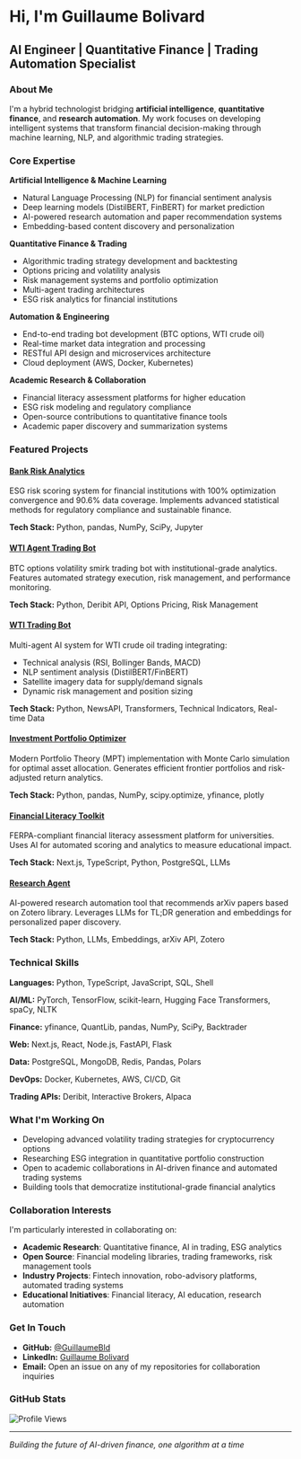 # Hi, I'm Guillaume Bolivard

## AI Engineer | Quantitative Finance | Trading Automation Specialist

### About Me
I'm a hybrid technologist bridging **artificial intelligence**, **quantitative finance**, and **research automation**. My work focuses on developing intelligent systems that transform financial decision-making through machine learning, NLP, and algorithmic trading strategies.

### Core Expertise

**Artificial Intelligence & Machine Learning**
- Natural Language Processing (NLP) for financial sentiment analysis
- Deep learning models (DistilBERT, FinBERT) for market prediction
- AI-powered research automation and paper recommendation systems
- Embedding-based content discovery and personalization

**Quantitative Finance & Trading**
- Algorithmic trading strategy development and backtesting
- Options pricing and volatility analysis
- Risk management systems and portfolio optimization
- Multi-agent trading architectures
- ESG risk analytics for financial institutions

**Automation & Engineering**
- End-to-end trading bot development (BTC options, WTI crude oil)
- Real-time market data integration and processing
- RESTful API design and microservices architecture
- Cloud deployment (AWS, Docker, Kubernetes)

**Academic Research & Collaboration**
- Financial literacy assessment platforms for higher education
- ESG risk modeling and regulatory compliance
- Open-source contributions to quantitative finance tools
- Academic paper discovery and summarization systems

### Featured Projects

#### [Bank Risk Analytics](https://github.com/GuillaumeBld/Bank_Risk_Analytics)
ESG risk scoring system for financial institutions with 100% optimization convergence and 90.6% data coverage. Implements advanced statistical methods for regulatory compliance and sustainable finance.

**Tech Stack:** Python, pandas, NumPy, SciPy, Jupyter

#### [WTI Agent Trading Bot](https://github.com/GuillaumeBld/WTI_Agent_Trading_Bot)
BTC options volatility smirk trading bot with institutional-grade analytics. Features automated strategy execution, risk management, and performance monitoring.

**Tech Stack:** Python, Deribit API, Options Pricing, Risk Management

#### [WTI Trading Bot](https://github.com/GuillaumeBld/WTI_TRADING_BOT)
Multi-agent AI system for WTI crude oil trading integrating:
- Technical analysis (RSI, Bollinger Bands, MACD)
- NLP sentiment analysis (DistilBERT/FinBERT)
- Satellite imagery data for supply/demand signals
- Dynamic risk management and position sizing

**Tech Stack:** Python, NewsAPI, Transformers, Technical Indicators, Real-time Data

#### [Investment Portfolio Optimizer](https://github.com/GuillaumeBld/Investment-Portfolio-Optimizer)
Modern Portfolio Theory (MPT) implementation with Monte Carlo simulation for optimal asset allocation. Generates efficient frontier portfolios and risk-adjusted return analytics.

**Tech Stack:** Python, pandas, NumPy, scipy.optimize, yfinance, plotly

#### [Financial Literacy Toolkit](https://github.com/GuillaumeBld/Financial-Literacy-Toolkit)
FERPA-compliant financial literacy assessment platform for universities. Uses AI for automated scoring and analytics to measure educational impact.

**Tech Stack:** Next.js, TypeScript, Python, PostgreSQL, LLMs

#### [Research Agent](https://github.com/GuillaumeBld/Research-agent)
AI-powered research automation tool that recommends arXiv papers based on Zotero library. Leverages LLMs for TL;DR generation and embeddings for personalized paper discovery.

**Tech Stack:** Python, LLMs, Embeddings, arXiv API, Zotero

### Technical Skills

**Languages:** Python, TypeScript, JavaScript, SQL, Shell

**AI/ML:** PyTorch, TensorFlow, scikit-learn, Hugging Face Transformers, spaCy, NLTK

**Finance:** yfinance, QuantLib, pandas, NumPy, SciPy, Backtrader

**Web:** Next.js, React, Node.js, FastAPI, Flask

**Data:** PostgreSQL, MongoDB, Redis, Pandas, Polars

**DevOps:** Docker, Kubernetes, AWS, CI/CD, Git

**Trading APIs:** Deribit, Interactive Brokers, Alpaca

### What I'm Working On

- Developing advanced volatility trading strategies for cryptocurrency options
- Researching ESG integration in quantitative portfolio construction
- Open to academic collaborations in AI-driven finance and automated trading systems
- Building tools that democratize institutional-grade financial analytics

### Collaboration Interests

I'm particularly interested in collaborating on:
- **Academic Research**: Quantitative finance, AI in trading, ESG analytics
- **Open Source**: Financial modeling libraries, trading frameworks, risk management tools
- **Industry Projects**: Fintech innovation, robo-advisory platforms, automated trading systems
- **Educational Initiatives**: Financial literacy, AI education, research automation

### Get In Touch

- **GitHub:** [@GuillaumeBld](https://github.com/GuillaumeBld)
- **LinkedIn:** [Guillaume Bolivard](https://www.linkedin.com/in/guillaume-bolivard)
- **Email:** Open an issue on any of my repositories for collaboration inquiries

### GitHub Stats

![Profile Views](https://komarev.com/ghpvc/?username=GuillaumeBld&color=brightgreen)

---

*Building the future of AI-driven finance, one algorithm at a time*
